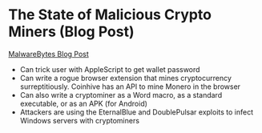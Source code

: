 # The State of Malicious Crypto Miners (Blog Post)

[MalwareBytes Blog Post](https://blog.malwarebytes.com/cybercrime/2018/02/state-malicious-cryptomining/)

- Can trick user with AppleScript to get wallet password
- Can write a rogue browser extension that mines cryptocurrency surreptitiously. Coinhive has an API to mine Monero in the browser
- Can also write a cryptominer as a Word macro, as a standard executable, or as an APK (for Android)
- Attackers are using the EternalBlue and DoublePulsar exploits to infect Windows servers with cryptominers
